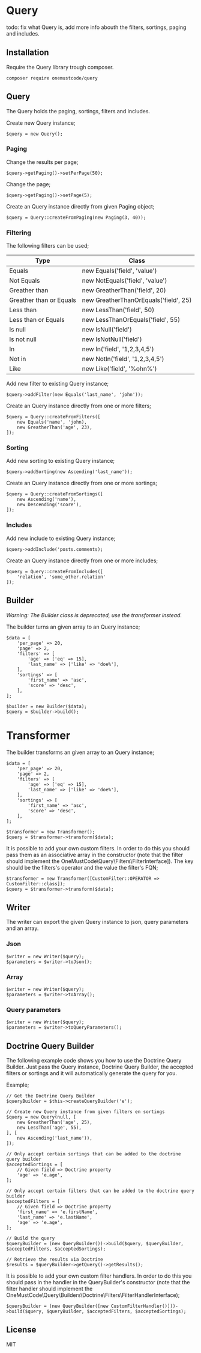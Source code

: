 # Query
todo: fix what Query is, add more info abouth the filters, sortings, paging and includes.

## Installation
Require the Query library trough composer.
```
composer require onemustcode/query
```

## Query
The Query holds the paging, sortings, filters and includes.

Create new Query instance;
```
$query = new Query();
```

### Paging
Change the results per page;
```
$query->getPaging()->setPerPage(50);
```

Change the page;
```
$query->getPaging()->setPage(5);
```

Create an Query instance directly from given Paging object;
```
$query = Query::createFromPaging(new Paging(3, 40));
```

### Filtering
The following filters can be used;

| Type | Class |
|------|-------|
| Equals | new Equals('field', 'value') |
| Not Equals | new NotEquals('field', 'value') |
| Greather than | new GreatherThan('field', 20) |
| Greather than or Equals | new GreatherThanOrEquals('field', 25) |
| Less than | new LessThan('field', 50) |
| Less than or Equals | new LessThanOrEquals('field', 55) |
| Is null | new IsNull('field') |
| Is not null | new IsNotNull('field') |
| In | new In('field', '1,2,3,4,5') |
| Not in | new NotIn('field', '1,2,3,4,5') |
| Like | new Like('field', '%ohn%') |

Add new filter to existing Query instance;
```
$query->addFilter(new Equals('last_name', 'john'));
```

Create an Query instance directly from one or more filters;
```
$query = Query::createFromFilters([
    new Equals('name', 'john),
    new GreatherThan('age', 23),
]);
```

### Sorting
Add new sorting to existing Query instance;
```
$query->addSorting(new Ascending('last_name'));
```

Create an Query instance directly from one or more sortings;
```
$query = Query::createFromSortings([
    new Ascending('name'),
    new Descending('score'),
]);
```

### Includes
Add new include to existing Query instance;
```
$query->addInclude('posts.comments);
```

Create an Query instance directly from one or more includes;
```
$query = Query::createFromIncludes([
    'relation', 'some_other.relation'
]);
```

## Builder
_Warning: The Builder class is deprecated, use the transformer instead._

The builder turns an given array to an Query instance;

```
$data = [
    'per_page' => 20,
    'page' => 2,
    'filters' => [
        'age' => ['eq' => 15],
        'last_name' => ['like' => 'doe%'],
    ],
    'sortings' => [
        'first_name' => 'asc',
        'score' => 'desc',
    ],
];

$builder = new Builder($data);
$query = $builder->build();
```

# Transformer
The builder transforms an given array to an Query instance;
```
$data = [
    'per_page' => 20,
    'page' => 2,
    'filters' => [
        'age' => ['eq' => 15],
        'last_name' => ['like' => 'doe%'],
    ],
    'sortings' => [
        'first_name' => 'asc',
        'score' => 'desc',
    ],
];

$transformer = new Transformer();
$query = $transformer->transform($data);
```

It is possible to add your own custom filters.
In order to do this you should pass them as an associative array in the constructor (note that the filter should implement the OneMustCode\Query\Filters\FilterInterface]).
The key should be the filters's operator and the value the filter's FQN;
```
$transformer = new Transformer([CustomFilter::OPERATOR => CustomFilter::class]);
$query = $transformer->transform($data);
```

## Writer
The writer can export the given Query instance to json, query parameters and an array.

### Json
```
$writer = new Writer($query);
$parameters = $writer->toJson();
```

### Array
```
$writer = new Writer($query);
$parameters = $writer->toArray();
```

### Query parameters
```
$writer = new Writer($query);
$parameters = $writer->toQueryParameters();
```

## Doctrine Query Builder
The following example code shows you how to use the Doctrine Query Builder. Just pass the Query instance, Doctrine Query Builder, the accepted filters or sortings and it will automatically generate the query for you.

Example;
```
// Get the Doctrine Query Builder
$queryBuilder = $this->createQueryBuilder('e');

// Create new Query instance from given filters en sortings
$query = new Query(null, [
    new GreatherThan('age', 25),
    new LessThan('age', 55),
], [
    new Ascending('last_name')),
]);

// Only accept certain sortings that can be added to the doctrine query builder
$acceptedSortings = [
    // Given field => Doctrine property
    'age' => 'e.age',
];

// Only accept certain filters that can be added to the doctrine query builder
$acceptedFilters = [
    // Given field => Doctrine property
    'first_name' => 'e.firstName',
    'last_name' => 'e.lastName',
    'age' => 'e.age',
];

// Build the query
$queryBuilder = (new QueryBuilder())->build($query, $queryBuilder, $acceptedFilters, $acceptedSortings);

// Retrieve the results via Doctrine
$results = $queryBuilder->getQuery()->getResults();
```

It is possible to add your own custom filter handlers.
In order to do this you should pass in the handler in the QueryBuilder's constructor (note that the filter handler should implement the OneMustCode\Query\Builders\Doctrine\Filters\FilterHandlerInterface);
```
$queryBuilder = (new QueryBuilder([new CustomFilterHandler()]))->build($query, $queryBuilder, $acceptedFilters, $acceptedSortings);
```


License
----

MIT
